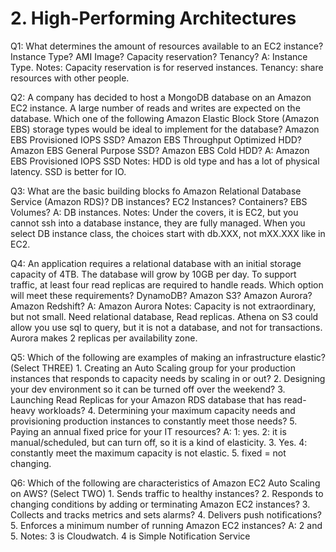 # 2. High-Performing Architectures

Q1: What determines the amount of resources available to an EC2 instance? Instance Type? AMI Image? Capacity reservation? Tenancy? 
A: Instance Type. 
Notes: Capacity reservation is for reserved instances. Tenancy: share resources with other people. 

Q2: A company has decided to host a MongoDB database on an Amazon EC2 instance. A large number of reads and writes are expected on the database. Which one of the following Amazon Elastic Block Store (Amazon EBS) storage types would be ideal to implement for the database? Amazon EBS Provisioned IOPS SSD? Amazon EBS Throughput Optimized HDD? Amazon EBS General Purpose SSD? Amazon EBS Cold HDD?
A: Amazon EBS Provisioned IOPS SSD
Notes: HDD is old type and has a lot of physical latency. SSD is better for IO. 

Q3: What are the basic building blocks fo Amazon Relational Database Service (Amazon RDS)? DB instances? EC2 Instances? Containers? EBS Volumes? 
A: DB instances.
Notes: Under the covers, it is EC2, but you cannot ssh into a database instance, they are fully managed. When you select DB instance class, the choices start with db.XXX, not mXX.XXX like in EC2. 

Q4: An application requires a relational database with an initial storage capacity of 4TB. The database will grow by 10GB per day. To support traffic, at least four read replicas are required to handle reads. Which option will meet these requirements? DynamoDB? Amazon S3? Amazon Aurora? Amazon Redshift?
A: Amazon Aurora
Notes: Capacity is not extraordinary, but not small. Need relational database,  Read replicas. Athena on S3 could allow you use sql to query, but it is not a database, and not for transactions. Aurora makes 2 replicas per availability zone.  

Q5: Which of the following are examples of making an infrastructure elastic? (Select THREE) 1. Creating an Auto Scaling group for your production instances that responds to capacity needs by scaling in or out? 2. Designing your dev environment so it can be turned off over the weekend? 3. Launching Read Replicas for your Amazon RDS database that has read-heavy workloads? 4. Determining your maximum capacity needs and provisioning production instances to constantly meet those needs? 5. Paying an annual fixed price for your IT resources? 
A: 1: yes. 2: it is manual/scheduled, but can turn off, so it is a kind of elasticity. 3. Yes. 4: constantly meet the maximum capacity is not elastic. 5. fixed = not changing. 

Q6: Which of the following are characteristics of Amazon EC2 Auto Scaling on AWS? (Select TWO) 1. Sends traffic to healthy instances? 2. Responds to changing conditions by adding or terminating Amazon EC2 instances? 3. Collects and tracks metrics and sets alarms? 4. Delivers push notifications? 5. Enforces a minimum number of running Amazon EC2 instances?
A: 2 and 5. 
Notes: 3 is Cloudwatch. 4 is Simple Notification Service












